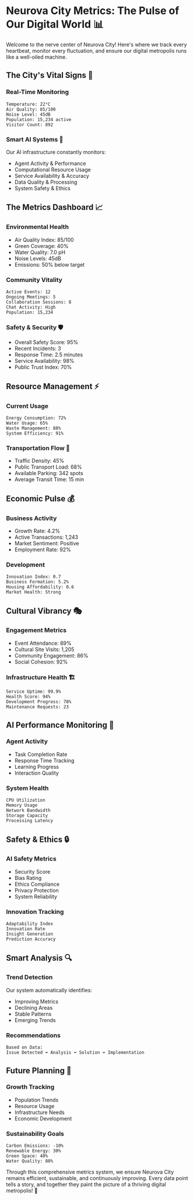 # Neurova City Metrics: The Pulse of Our Digital World 📊

Welcome to the nerve center of Neurova City! Here's where we track every heartbeat, monitor every fluctuation, and ensure our digital metropolis runs like a well-oiled machine.

## The City's Vital Signs 💓

### Real-Time Monitoring

```
Temperature: 22°C
Air Quality: 85/100
Noise Level: 45dB
Population: 15,234 active
Visitor Count: 892
```

### Smart AI Systems 🤖

Our AI infrastructure constantly monitors:

- Agent Activity & Performance
- Computational Resource Usage
- Service Availability & Accuracy
- Data Quality & Processing
- System Safety & Ethics

## The Metrics Dashboard 📈

### Environmental Health

- Air Quality Index: 85/100
- Green Coverage: 40%
- Water Quality: 7.0 pH
- Noise Levels: 45dB
- Emissions: 50% below target

### Community Vitality

```
Active Events: 12
Ongoing Meetings: 5
Collaboration Sessions: 8
Chat Activity: High
Population: 15,234
```

### Safety & Security 🛡️

- Overall Safety Score: 95%
- Recent Incidents: 3
- Response Time: 2.5 minutes
- Service Availability: 98%
- Public Trust Index: 70%

## Resource Management ⚡

### Current Usage

```
Energy Consumption: 72%
Water Usage: 65%
Waste Management: 88%
System Efficiency: 91%
```

### Transportation Flow 🚗

- Traffic Density: 45%
- Public Transport Load: 68%
- Available Parking: 342 spots
- Average Transit Time: 15 min

## Economic Pulse 💰

### Business Activity

- Growth Rate: 4.2%
- Active Transactions: 1,243
- Market Sentiment: Positive
- Employment Rate: 92%

### Development

```
Innovation Index: 0.7
Business Formation: 5.2%
Housing Affordability: 0.6
Market Health: Strong
```

## Cultural Vibrancy 🎭

### Engagement Metrics

- Event Attendance: 89%
- Cultural Site Visits: 1,205
- Community Engagement: 86%
- Social Cohesion: 92%

### Infrastructure Health 🏗️

```
Service Uptime: 99.9%
Health Score: 94%
Development Progress: 78%
Maintenance Requests: 23
```

## AI Performance Monitoring 🤖

### Agent Activity

- Task Completion Rate
- Response Time Tracking
- Learning Progress
- Interaction Quality

### System Health

```
CPU Utilization
Memory Usage
Network Bandwidth
Storage Capacity
Processing Latency
```

## Safety & Ethics 🔒

### AI Safety Metrics

- Security Score
- Bias Rating
- Ethics Compliance
- Privacy Protection
- System Reliability

### Innovation Tracking

```
Adaptability Index
Innovation Rate
Insight Generation
Prediction Accuracy
```

## Smart Analysis 🔍

### Trend Detection

Our system automatically identifies:

- Improving Metrics
- Declining Areas
- Stable Patterns
- Emerging Trends

### Recommendations

```
Based on Data:
Issue Detected ➡️ Analysis ➡️ Solution ➡️ Implementation
```

## Future Planning 🎯

### Growth Tracking

- Population Trends
- Resource Usage
- Infrastructure Needs
- Economic Development

### Sustainability Goals

```
Carbon Emissions: -10%
Renewable Energy: 30%
Green Space: 40%
Water Quality: 80%
```

Through this comprehensive metrics system, we ensure Neurova City remains efficient, sustainable, and continuously improving. Every data point tells a story, and together they paint the picture of a thriving digital metropolis! 🌆
